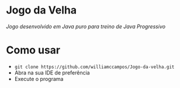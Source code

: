 # Jogo da Velha

*Jogo desenvolvido em Java puro para treino de Java Progressivo*

# Como usar

* `git clone https://github.com/williamccampos/Jogo-da-velha.git`
* Abra na sua IDE de preferência
* Execute o programa
